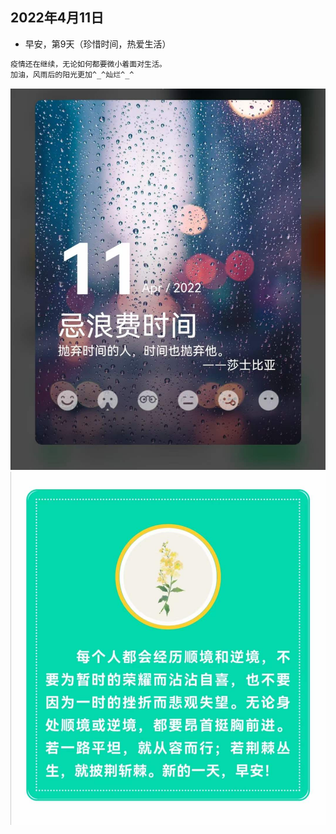 ## 2022年4月11日
- 早安，第9天（珍惜时间，热爱生活）
```markdown
疫情还在继续，无论如何都要微小着面对生活。
加油，风雨后的阳光更加^_^灿烂^_^
```
![](../img/20220411a.jpg)
![](../img/20220411b.jpg)
